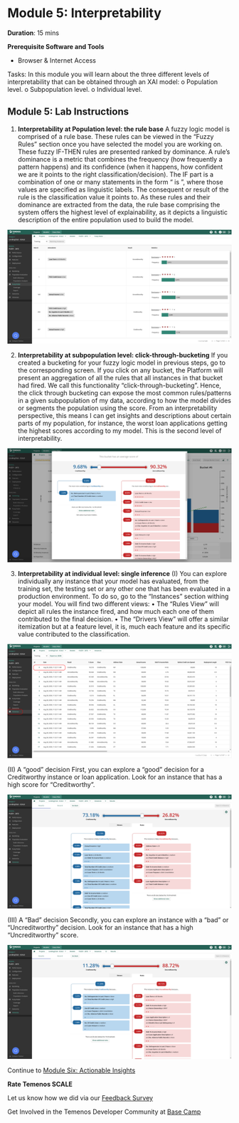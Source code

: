 # Module 5: Interpretability

**Duration**: 15 mins

**Prerequisite Software and Tools**

- Browser & Internet Access
	
Tasks:	In this module you will learn about the three different levels of interpretability that can be obtained through an XAI model:
o	Population level.
o	Subpopulation level.
o	Individual level.

## Module 5: Lab Instructions

1.	**Interpretability at Population level: the rule base**
A fuzzy logic model is comprised of a rule base. These rules can be viewed in the “Fuzzy Rules” section once you have selected the model you are working on. 
These fuzzy IF-THEN rules are presented ranked by dominance. A rule’s dominance is a metric that combines the frequency (how frequently a pattern happens) and its confidence (when it happens, how confident we are it points to the right classification/decision). The IF part is a combination of one or many statements in the form “<feature> is <value>”, where those values are specified as linguistic labels. The consequent or result of the rule is the classification value it points to. 
As these rules and their dominance are extracted from the data, the rule base comprising the system offers the highest level of explainability, as it depicts a linguistic description of the entire population used to build the model. 

![image](images/image054.png)

2. **Interpretability at subpopulation level: click-through-bucketing**
If you created a bucketing for your fuzzy logic model in previous steps, go to the corresponding screen. If you click on any bucket, the Platform will present an aggregation of all the rules that all instances in that bucket had fired. We call this functionality “click-through-bucketing”.
Hence, the click through bucketing can expose the most common rules/patterns in a given subpopulation of my data, according to how the model divides or segments the population using the score. From an interpretability perspective, this means I can get insights and descriptions about certain parts of my population, for instance, the worst loan applications getting the highest scores according to my model. 
This is the second level of interpretability.  

![image](images/image056.png)

3. **Interpretability at individual level: single inference**
(I)
You can explore individually any instance that your model has evaluated, from the training set, the testing set or any other one that has been evaluated in a production environment. To do so, go to the “Instances” section withing your model. You will find two different views:
•	The “Rules View” will depict all rules the instance fired, and how much each one of them contributed to the final decision.
•	The “Drivers View” will offer a similar itemization but at a feature level, it is, much each feature and its specific value contributed to the classification.  

![image](images/image058.png)

(II) A “good” decision
First, you can explore a “good” decision for a Creditworthy instance or loan application. Look for an instance that has a high score for “Creditworthy”.

![image](images/image060.png)

(III) A “Bad” decision
Secondly, you can explore an instance with a “bad” or “Uncreditworthy” decision. Look for an instance that has a high “Uncreditworthy” score. 

![image](images/image062.png)

Continue to [Module Six: Actionable Insights](https://github.com/temenos/SCALE2020/blob/main/Training%20and%20Deploying%20Models%20with%20Temenos%20AI%20Platform/Module6-ActionableInsights.md)
 
**Rate Temenos SCALE**

Let us know how we did via our [Feedback Survey](https://forms.office.com/Pages/ResponsePage.aspx?id=D1TS1Qr2rUWGqeLnku5maQm4GcDXBTFLrQ1exd1wB_1UOTY4SFZISzRLQjU4QVVRSjlUSzExRk1CNi4u)

Get Involved in the Temenos Developer Community at [Base Camp](https://basecamp.temenos.com/s/base-camp-welcome)